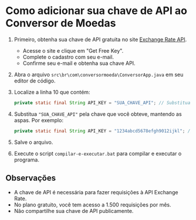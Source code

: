 # Como adicionar sua chave de API ao Conversor de Moedas

1. Primeiro, obtenha sua chave de API gratuita no site [Exchange Rate API](https://www.exchangerate-api.com/).
   - Acesse o site e clique em "Get Free Key".
   - Complete o cadastro com seu e-mail.
   - Confirme seu e-mail e obtenha sua chave API.

2. Abra o arquivo `src\br\com\conversormoeda\ConversorApp.java` em seu editor de código.

3. Localize a linha 10 que contém:
   ```java
   private static final String API_KEY = "SUA_CHAVE_API"; // Substitua aqui pela sua chave da API
   ```

4. Substitua `"SUA_CHAVE_API"` pela chave que você obteve, mantendo as aspas. Por exemplo:
   ```java
   private static final String API_KEY = "1234abcd5678efgh9012ijkl"; // Substitua aqui pela sua chave da API
   ```

5. Salve o arquivo.

6. Execute o script `compilar-e-executar.bat` para compilar e executar o programa.

## Observações

- A chave de API é necessária para fazer requisições à API Exchange Rate.
- No plano gratuito, você tem acesso a 1.500 requisições por mês.
- Não compartilhe sua chave de API publicamente.
